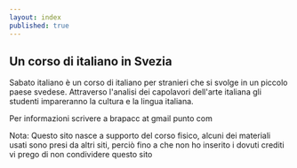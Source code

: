 ```yaml
---
layout: index
published: true
---
```


## Un corso di italiano in Svezia

Sabato italiano è un corso di italiano per stranieri che si svolge in un piccolo paese svedese. Attraverso l'analisi dei capolavori dell'arte italiana gli studenti impareranno la cultura e la lingua italiana.

Per informazioni scrivere a brapacc at gmail punto com

Nota: Questo sito nasce a supporto del corso fisico, alcuni dei materiali usati sono presi da altri siti, perciò fino a che non ho inserito i dovuti crediti vi prego di non condividere questo sito
